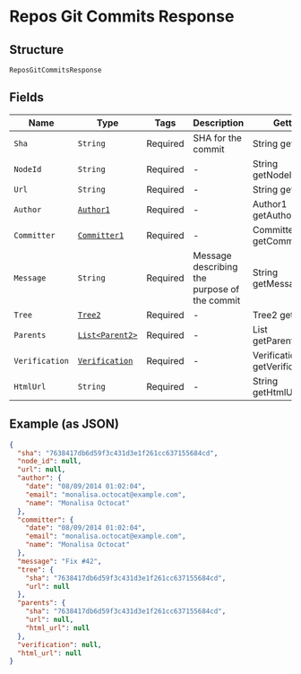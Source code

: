 
# Repos Git Commits Response

## Structure

`ReposGitCommitsResponse`

## Fields

| Name | Type | Tags | Description | Getter | Setter |
|  --- | --- | --- | --- | --- | --- |
| `Sha` | `String` | Required | SHA for the commit | String getSha() | setSha(String sha) |
| `NodeId` | `String` | Required | - | String getNodeId() | setNodeId(String nodeId) |
| `Url` | `String` | Required | - | String getUrl() | setUrl(String url) |
| `Author` | [`Author1`](../../doc/models/author-1.md) | Required | - | Author1 getAuthor() | setAuthor(Author1 author) |
| `Committer` | [`Committer1`](../../doc/models/committer-1.md) | Required | - | Committer1 getCommitter() | setCommitter(Committer1 committer) |
| `Message` | `String` | Required | Message describing the purpose of the commit | String getMessage() | setMessage(String message) |
| `Tree` | [`Tree2`](../../doc/models/tree-2.md) | Required | - | Tree2 getTree() | setTree(Tree2 tree) |
| `Parents` | [`List<Parent2>`](../../doc/models/parent-2.md) | Required | - | List<Parent2> getParents() | setParents(List<Parent2> parents) |
| `Verification` | [`Verification`](../../doc/models/verification.md) | Required | - | Verification getVerification() | setVerification(Verification verification) |
| `HtmlUrl` | `String` | Required | - | String getHtmlUrl() | setHtmlUrl(String htmlUrl) |

## Example (as JSON)

```json
{
  "sha": "7638417db6d59f3c431d3e1f261cc637155684cd",
  "node_id": null,
  "url": null,
  "author": {
    "date": "08/09/2014 01:02:04",
    "email": "monalisa.octocat@example.com",
    "name": "Monalisa Octocat"
  },
  "committer": {
    "date": "08/09/2014 01:02:04",
    "email": "monalisa.octocat@example.com",
    "name": "Monalisa Octocat"
  },
  "message": "Fix #42",
  "tree": {
    "sha": "7638417db6d59f3c431d3e1f261cc637155684cd",
    "url": null
  },
  "parents": {
    "sha": "7638417db6d59f3c431d3e1f261cc637155684cd",
    "url": null,
    "html_url": null
  },
  "verification": null,
  "html_url": null
}
```

